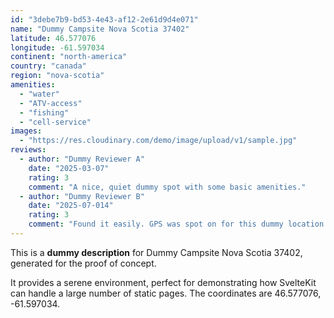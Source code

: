 ```yaml
---
id: "3debe7b9-bd53-4e43-af12-2e61d9d4e071"
name: "Dummy Campsite Nova Scotia 37402"
latitude: 46.577076
longitude: -61.597034
continent: "north-america"
country: "canada"
region: "nova-scotia"
amenities:
  - "water"
  - "ATV-access"
  - "fishing"
  - "cell-service"
images:
  - "https://res.cloudinary.com/demo/image/upload/v1/sample.jpg"
reviews:
  - author: "Dummy Reviewer A"
    date: "2025-03-07"
    rating: 3
    comment: "A nice, quiet dummy spot with some basic amenities."
  - author: "Dummy Reviewer B"
    date: "2025-07-014"
    rating: 3
    comment: "Found it easily. GPS was spot on for this dummy location."
---
```


This is a **dummy description** for Dummy Campsite Nova Scotia 37402, generated for the proof of concept.

It provides a serene environment, perfect for demonstrating how SvelteKit can handle a large number of static pages. The coordinates are 46.577076, -61.597034.
